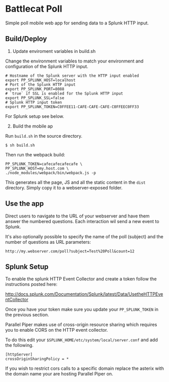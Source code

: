 # Battlecat Poll

Simple poll mobile web app for sending data to a Splunk HTTP input. 

## Build/Deploy

1) Update enviroment variables in build.sh

Change the environment variables to match your environment and configuration of the Splunk HTTP input.

```
# Hostname of the Splunk server with the HTTP input enabled
export PP_SPLUNK_HOST=localhost
# Port of the Splunk HTTP input
export PP_SPLUNK_PORT=8088
# `true` if SSL is enabled for the Splunk HTTP input
export PP_SPLUNK_SSL=false
# Splunk HTTP input token
export PP_SPLUNK_TOKEN=C0FFEE11-CAFE-CAFE-CAFE-C0FFEEC0FF33
```

For Splunk setup see below.

2) Build the mobile ap

Run `build.sh` in the source directory.

```
$ sh build.sh
```

Then run the webpack build:

```
PP_SPLUNK_TOKEN=cafecafecafecafe \
PP_SPLUNK_HOST=my.host.com \
./node_modules/webpack/bin/webpack.js -p
```

This generates all the page, JS and all the static content in the `dist` directory. Simply
copy it to a webserver-exposed folder.

## Use the app

Direct users to navigate to the URL of your webserver and have them answer the numbered questions. Each interaction wil 
send a new event to Splunk.

It's also optionally possible to specify the name of the poll (subject) and the number of questions as URL parameters:

```
http://my.webserver.com/poll?subject=Test%20Poll&count=12
```

## Splunk Setup

To enable the splunk HTTP Event Collector and create a token follow the instructions posted here:
	
http://docs.splunk.com/Documentation/Splunk/latest/Data/UsetheHTTPEventCollector 


Once you have your token make sure you update your `PP_SPLUNK_TOKEN` in the previous section.

Parallel Piper makes use of cross-origin resource sharing which requires you to enable CORS on the HTTP event collector.  

To do this edit your `$SPLUNK_HOME/etc/system/local/server.conf` and add the following.

```
[httpServer]
crossOriginSharingPolicy = *
```

If you wish to restrict cors calls to a specific domain replace the asterix with the domain name your are hosting 
Parallel Piper on.

